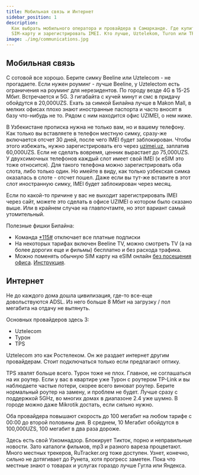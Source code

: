 ```yaml
---
title: Мобильная связь и Интернет
sidebar_position: 1
description:
  Как выбрать мобильного оператора и провайдера в Самарканде. Где купить
  SIM-карту и зарегистрировать IMEI. Кто лучше, Uztelekom, Turon или TPS.
image: ./img/communications.jpg
---
```


## Мобильная связь

С сотовой все хорошо. Берите симку Beeline или Uztelecom - не прогадаете. Если
нужен роуминг - лучше Beeline, у Uztelectom есть ограничения на роуминг для
нерезидентов. По городу везде 4G в 15-25 Мбит. Встречается и 5G. 3 гигабайта с
кучей минут и смс в придачу обойдутся в 20,000UZS. Ехать за симкой Билайна лучше
в Makon Mall, в мелких офисах плохо знают иностранные паспорта и часто вносят в
базу что-нибудь не то. Рядом с ним находится офис UZIMEI, о нем ниже.

В Узбекистане прописка нужна не только вам, но и вашему телефону. Как только вы
вставляете в телефон местную симку, сразу-же включается отсчет 30 дней, после
чего IMEI будет заблокирован. Чтобы этого избежать, нужно зарегистрировать его
через [uzimei.uz](https://uzimei.uz/), заплатив 60,000UZS. Если не сделать
вовремя, ценник вырастает до 75,000UZS. У двухсимочных телефонов каждый слот
имеет свой IMEI (к eSIM это тоже относится). Для такого телефона можно
зарегистрировать оба слота, либо только один. Но имейте в виду, как только
узбекская симка оказалась в слоте - отсчет пошел. Даже если вы тут-же вставите в
этот слот иностранную симку, IMEI будет заблокирован через месяц.

Если по какой-то причине у вас не выходит зарегистрировать IMEI через сайт,
можете это сделать в офисе UZIMEI о котором было сказано выше. Или в крайнем
случае на главпочтамте, но этот вариант самый утомительный.

Полезные фишки Билайна:

- Команда [\*115#](tel:*115#) отключает все платные подписки
- На некоторых тарифах включен Beeline TV, можно смотреть TV (а на более дорогих
  еще и фильмы) бесплатно и без расхода трафика.
- Можно поменять обычную SIM карту на eSIM онлайн
  [без посещения офиса](https://nomer.beeline.uz/order-esim).
  [Инструкция](https://beeline.uz/binaries/content/assets/other-documents/registrasionniy-blank/instruksiya-rus.pdf).

## Интернет

Не до каждого дома дошла цивилизация, где-то все-еще довольствуются ADSL. Из
него больше 8 Мбит на загрузку / пол мегабита на отдачу не вытянуть.

Основных провайдеров здесь 3:

- Uztelecom
- Турон
- TPS

Uztelecom это как Ростелеком. Он же раздает интернет другим провайдерам. Стоит
подключаться только если предлагают оптику.

TPS хвалят больше всего. Турон тоже не плох. Главное, не соглашаться на их
роутер. Если у вас в квартире уже Турон с роутером TP-Link и вы наблюдаете
частые потери, скорее всего виноват роутер. Берите нормальный роутер на замену,
и проблем не будет. Лучше сразу с поддержкой 5GHz, во многих домах в диапазоне
2.4 уже шумно. В городе можно даже Mikrotik достать, если сильно нужно.

Оба провайдера повышают скорость до 100 мегабит на любом тарифе с 00:00 до
второй половины дня. В среднем, 10 Мегабит обойдутся в 100,000UZS, 100 мегабит в
два раза дороже.

Здесь есть свой Узкомнадзор. Блокирует Тикток, порно и неправильные новости.
Зато каталоги фильмов, mp3 и разного вареза процветают. Много местных трекеров,
RuTracker.org тоже доступен. Узнет, конечно, сильно не дотягивает до Рунета,
хотя прогресс заметен. Пока что местные знают о товарах и услугах гораздо лучше
Гугла или Яндекса.
